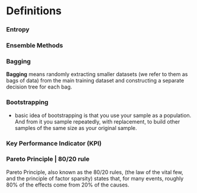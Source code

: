 # Definitions 

### Entropy


### Ensemble Methods

### Bagging
**Bagging** means randomly extracting smaller datasets (we refer to them as bags of data) from the main training dataset and constructing a separate decision tree for each bag.

### Bootstrapping
- basic idea of bootstrapping is that you use your sample as a population. And from it you sample repeatedly, with replacement, to build other samples of the same size as your original sample.

### Key Performance Indicator (KPI)

### Pareto Principle | 80/20 rule
Pareto Principle, also known as the 80/20 rules, (the law of the vital few, and the principle of factor sparsity) states that, for many events, roughly 80% of the effects come from 20% of the causes.

